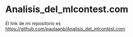 # Analisis_del_mlcontest.com

El link de mi repositorio es https://github.com/paulaanb/Analisis_del_mlcontest.com